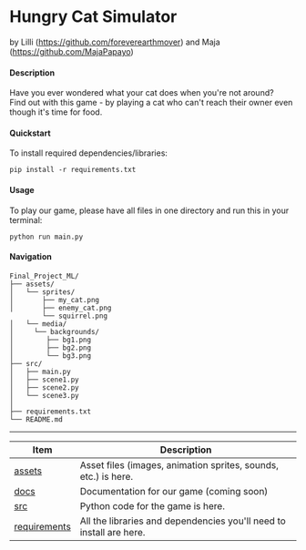 # Hungry Cat Simulator 
by Lilli (https://github.com/foreverearthmover) and Maja (https://github.com/MajaPapayo)

#### Description
Have you ever wondered what your cat does when you're not around?  
Find out with this game - by playing a cat who can't reach their owner even though it's time for food.  

#### Quickstart
To install required dependencies/libraries:

    pip install -r requirements.txt


#### Usage
To play our game, please have all files in one directory and run this in your terminal:

    python run main.py

#### Navigation

```
Final_Project_ML/
├── assets/
│   └── sprites/
│       ├── my_cat.png
│       ├── enemy_cat.png
        └── squirrel.png
│   └── media/
│     └── backgrounds/
│        ├── bg1.png
│        ├── bg2.png
│        └── bg3.png
├── src/
│   ├── main.py
│   ├── scene1.py
│   ├── scene2.py
│   └── scene3.py
│
├── requirements.txt
└── README.md
```
---
  
| Item                               | Description                                                         |
|------------------------------------|---------------------------------------------------------------------|
| [assets](./assets)                 | Asset files (images, animation sprites, sounds, etc.) is here.      |
| [docs](./docs)                     | Documentation for our game (coming soon)                            |
| [src](./src)                       | Python code for the game is here.                                   |  
| [requirements](./requirements.txt) | All the libraries and dependencies you'll need to install are here. |